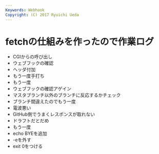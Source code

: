 ```yaml
---
Keywords: Webhook
Copyright: (C) 2017 Ryuichi Ueda
---
```


# fetchの仕組みを作ったので作業ログ

* CGIからの呼び出し
* ウェブフックの確認
* ヘッダ付加
* もう一度手打ち
* もう一度
* ウェブフックの確認アゲイン
* マスタブランチ以外のブランチに反応するかチェック
* ブランチ間違えたのでもう一度
* 電波悪い
* GitHub側でうまくレスポンスが取れない
* ドラフトだとだめ
* もう一度
* echo BYEを追加
* -eを外す
* exit 0をつける
